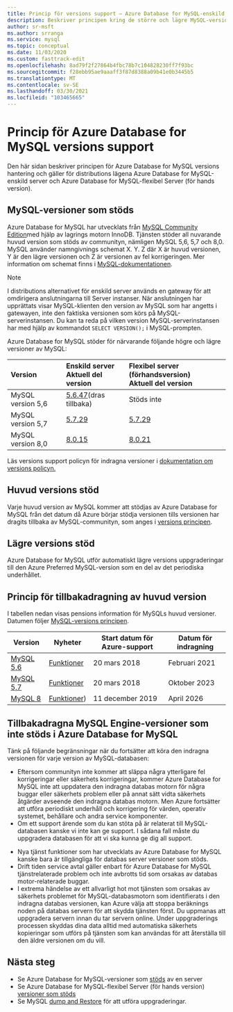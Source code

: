 ```yaml
---
title: Princip för versions support – Azure Database for MySQL-enskild server och flexibel Server (för hands version)
description: Beskriver principen kring de större och lägre MySQL-versionerna i Azure Database for MySQL
author: sr-msft
ms.author: srranga
ms.service: mysql
ms.topic: conceptual
ms.date: 11/03/2020
ms.custom: fasttrack-edit
ms.openlocfilehash: 8ad79f2f27864b4fbc78b7c104828230ff7f93bc
ms.sourcegitcommit: f28ebb95ae9aaaff3f87d8388a09b41e0b3445b5
ms.translationtype: MT
ms.contentlocale: sv-SE
ms.lasthandoff: 03/30/2021
ms.locfileid: "103465665"
---
```

# <a name="azure-database-for-mysql-version-support-policy"></a>Princip för Azure Database for MySQL versions support

Den här sidan beskriver principen för Azure Database for MySQL versions hantering och gäller för distributions lägena Azure Database for MySQL-enskild server och Azure Database for MySQL-flexibel Server (för hands version).

## <a name="supported--mysql-versions"></a>MySQL-versioner som stöds

Azure Database for MySQL har utvecklats från [MySQL Community Edition](https://www.mysql.com/products/community/)med hjälp av lagrings motorn InnoDB. Tjänsten stöder all nuvarande huvud version som stöds av communityn, nämligen MySQL 5,6, 5,7 och 8,0. MySQL använder namngivnings schemat X. Y. Z där X är huvud versionen, Y är den lägre versionen och Z är versionen av fel korrigeringen. Mer information om schemat finns i [MySQL-dokumentationen](https://dev.mysql.com/doc/refman/5.7/en/which-version.html).

> [!NOTE]
> I distributions alternativet för enskild server används en gateway för att omdirigera anslutningarna till Server instanser. När anslutningen har upprättats visar MySQL-klienten den version av MySQL som har angetts i gatewayen, inte den faktiska versionen som körs på MySQL-serverinstansen. Du kan ta reda på vilken version MySQL-serverinstansen har med hjälp av kommandot `SELECT VERSION();` i MySQL-prompten.

Azure Database for MySQL stöder för närvarande följande högre och lägre versioner av MySQL:

| Version | Enskild server <br/> Aktuell del version |Flexibel server (förhandsversion) <br/> Aktuell del version  |
|:-------------------|:-------------------------------------------|:---------------------------------------------|
|MySQL version 5,6 |  [5.6.47](https://dev.mysql.com/doc/relnotes/mysql/5.6/en/news-5-6-47.html)(dras tillbaka) | Stöds inte|
|MySQL version 5,7 | [5.7.29](https://dev.mysql.com/doc/relnotes/mysql/5.7/en/news-5-7-29.html) | [5.7.29](https://dev.mysql.com/doc/relnotes/mysql/5.7/en/news-5-7-29.html)|
|MySQL version 8,0 | [8.0.15](https://dev.mysql.com/doc/relnotes/mysql/8.0/en/news-8-0-15.html) | [8.0.21](https://dev.mysql.com/doc/relnotes/mysql/8.0/en/news-8-0-21.html)|

Läs versions support policyn för indragna versioner i [dokumentation om versions policyn.](concepts-version-policy.md#retired-mysql-engine-versions-not-supported-in-azure-database-for-mysql)

## <a name="major-version-support"></a>Huvud versions stöd
Varje huvud version av MySQL kommer att stödjas av Azure Database for MySQL från det datum då Azure börjar stödja versionen tills versionen har dragits tillbaka av MySQL-communityn, som anges i [versions principen](https://www.mysql.com/support/eol-notice.html).

## <a name="minor-version-support"></a>Lägre versions stöd
Azure Database for MySQL utför automatiskt lägre versions uppgraderingar till den Azure Preferred MySQL-version som en del av det periodiska underhållet. 

## <a name="major-version-retirement-policy"></a>Princip för tillbakadragning av huvud version
I tabellen nedan visas pensions information för MySQLs huvud versioner. Datumen följer [MySQL-versions principen](https://www.mysql.com/support/eol-notice.html).

| Version | Nyheter | Start datum för Azure-support | Datum för indragning|
| ----- | ----- | ------ | ----- |
| [MySQL 5,6](https://dev.mysql.com/doc/relnotes/mysql/5.6/en/)| [Funktioner](https://dev.mysql.com/doc/relnotes/mysql/5.6/en/news-5-6-49.html)  | 20 mars 2018 | Februari 2021
| [MySQL 5,7](https://dev.mysql.com/doc/relnotes/mysql/5.7/en/) | [Funktioner](https://dev.mysql.com/doc/relnotes/mysql/5.7/en/news-5-7-31.html) | 20 mars 2018 | Oktober 2023
| [MySQL 8](https://mysqlserverteam.com/whats-new-in-mysql-8-0-generally-available/) | [Funktioner](https://dev.mysql.com/doc/relnotes/mysql/8.0/en/news-8-0-21.html)) | 11 december 2019 | April 2026


## <a name="retired-mysql-engine-versions-not-supported-in-azure-database-for-mysql"></a>Tillbakadragna MySQL Engine-versioner som inte stöds i Azure Database for MySQL

Tänk på följande begränsningar när du fortsätter att köra den indragna versionen för varje version av MySQL-databasen:
- Eftersom communityn inte kommer att släppa några ytterligare fel korrigeringar eller säkerhets korrigeringar, kommer Azure Database for MySQL inte att uppdatera den indragna databas motorn för några buggar eller säkerhets problem eller på annat sätt vidta säkerhets åtgärder avseende den indragna databas motorn. Men Azure fortsätter att utföra periodiskt underhåll och korrigering för värden, operativ systemet, behållare och andra service komponenter.
- Om ett support ärende som du kan stöta på är relaterat till MySQL-databasen kanske vi inte kan ge support. I sådana fall måste du uppgradera databasen för att vi ska kunna ge dig all support.
<!-- - You will not be able to create new database servers for the retired version. However, you will be able to perform point-in-time recoveries and create read replicas for your existing servers. -->
- Nya tjänst funktioner som har utvecklats av Azure Database for MySQL kanske bara är tillgängliga för databas server versioner som stöds.
- Drift tiden service avtal gäller enbart för Azure Database for MySQL tjänstrelaterade problem och inte avbrotts tid som orsakas av databas motor-relaterade buggar.  
- I extrema händelse av ett allvarligt hot mot tjänsten som orsakas av säkerhets problemet för MySQL-databasmotorn som identifierats i den indragna databas versionen, kan Azure välja att stoppa beräknings noden på databas servern för att skydda tjänsten först. Du uppmanas att uppgradera servern innan du tar servern online. Under uppgraderings processen skyddas dina data alltid med automatiska säkerhets kopieringar som utförs på tjänsten som kan användas för att återställa till den äldre versionen om du vill. 



## <a name="next-steps"></a>Nästa steg
- Se Azure Database for MySQL-versioner som [stöds](./concepts-supported-versions.md) av en server
- Se Azure Database for MySQL-flexibel Server (för hands version) [versioner som stöds](flexible-server/concepts-supported-versions.md)
- Se MySQL [dump and Restore](./concepts-migrate-dump-restore.md) för att utföra uppgraderingar.
